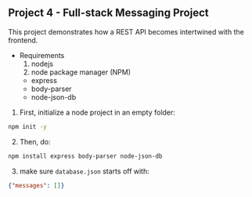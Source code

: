 ## Project 4 - Full-stack Messaging Project

This project demonstrates how a REST API becomes intertwined with the frontend.

* Requirements
  1. nodejs
  2. node package manager (NPM)
    - express
    - body-parser
    - node-json-db

1. First, initialize a node project in an empty folder:
```sh
npm init -y
```

2. Then, do:
```sh
npm install express body-parser node-json-db
```

3. make sure `database.json` starts off with:
```json
{"messages": []}
```